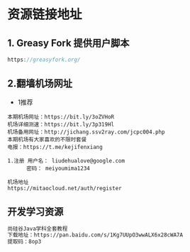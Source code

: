 # 资源链接地址

## 	1. Greasy Fork 提供用户脚本

```java
https://greasyfork.org/
```



## 2.翻墙机场网址

* 1推荐

```shell
本期机场网址：https://bit.ly/3oZVHoR
机场详细测速：https://bit.ly/3p319Hl
机场备用网址：http://jichang.ssv2ray.com/jcpc004.php
本期机场有大家喜欢的不限时套餐
电报：https://t.me/kejifenxiang

1.注册 用户名： liudehualove@google.com
	  密码： meiyoumima1234
```

```
机场地址
https://mitaocloud.net/auth/register
```





##  开发学习资源

```tex
尚硅谷Java学科全套教程
下载地址：https://pan.baidu.com/s/1Kg7UUpO3wwALX6x28cWA7A 
提取码：8op3
```

